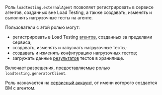 Роль `loadtesting.externalAgent` позволяет регистрировать в сервисе агентов, созданных вне Load Testing, а также создавать, изменять и выполнять нагрузочные тесты на агенте. 

Пользователи с этой ролью могут:
* регистрировать в Load Testing [агентов](../../load-testing/concepts/agent.md), созданных за пределами сервиса;
* создавать, изменять и запускать нагрузочные тесты;
* создавать и изменять конфигурацию нагрузочных тестов;
* загружать данные [результатов](../../load-testing/concepts/load-test-results.md) тестов в хранилище.

Включает разрешения, предоставляемые ролью `loadtesting.generatorClient`.

Роль назначается на [сервисный аккаунт](../../iam/concepts/users/service-accounts.md), от имени которого создается ВМ с агентом.